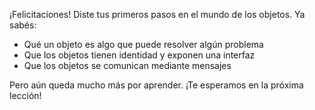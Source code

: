 ¡Felicitaciones! Diste tus primeros pasos en el mundo de los objetos. Ya sabés: 

* Qué un objeto es algo que puede resolver algún problema
* Que los objetos tienen identidad y exponen una interfaz
* Que los objetos se comunican mediante mensajes

Pero aún queda mucho más por aprender. ¡Te esperamos en la próxima lección!